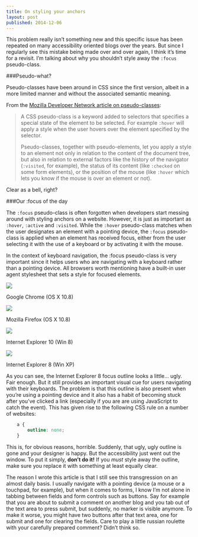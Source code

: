```yaml
---
title: On styling your anchors
layout: post
published: 2014-12-06
---
```

This problem really isn’t something new and this specific issue has been repeated on many accessibility oriented blogs over the years. But since I regularly see this mistake being made over and over again, I think it’s time for a revisit. I’m talking about why you shouldn’t style away the `:focus` pseudo-class.

###Pseudo-what?

Pseudo-classes have been around in CSS since the first version, albeit in a more limited manner and without the associated semantic meaning.

From the [Mozilla Developer Network article on pseudo-classes](https://developer.mozilla.org/en-US/docs/Web/CSS/Pseudo-classes):

> A CSS pseudo-class is a keyword added to selectors that specifies a special state of the element to be selected. For example `:hover` will apply a style when the user hovers over the element specified by the selector.
>
> Pseudo-classes, together with pseudo-elements, let you apply a style to an element not only in relation to the content of the document tree, but also in relation to external factors like the history of the navigator (`:visited`, for example), the status of its content (like `:checked` on some form elements), or the position of the mouse (like `:hover` which lets you know if the mouse is over an element or not).

Clear as a bell, right?

###Our :focus of the day

The `:focus` pseudo-class is often forgotten when developers start messing around with styling anchors on a website. However, it is just as important as `:hover`, `:active` and `:visited`. While the `:hover` pseudo-class matches when the user designates an element with a pointing device, the `:focus` pseudo-class is applied when an element has received focus, either from the user selecting it with the use of a keyboard or by activating it with the mouse.

In the context of keyboard navigation, the :focus pseudo-class is very important since it helps users who are navigating with a keyboard rather than a pointing device. All browsers worth mentioning have a built-in user agent stylesheet that sets a style for focused elements.

![](https://dl.dropboxusercontent.com/u/817490/frippz.se/focus-outline-chrome.png)

Google Chrome (OS X 10.8)

![](https://dl.dropboxusercontent.com/u/817490/frippz.se/focus-outline-firefox.png)

Mozilla Firefox (OS X 10.8)

![](https://dl.dropboxusercontent.com/u/817490/frippz.se/focus-outline-ie10.png)

Internet Explorer 10 (Win 8)

![](https://dl.dropboxusercontent.com/u/817490/frippz.se/focus-outline-ie8.png)

Internet Explorer 8 (Win XP)

As you can see, the Internet Explorer 8 focus outline looks a little… ugly. Fair enough. But it still provides an important visual cue for users navigating with their keyboards. The problem is that this outline is also present when you’re using a pointing device and it also has a habit of becoming stuck after you’ve clicked a link (especially if you are are using JavaScript to catch the event). This has given rise to the following CSS rule on a number of websites:

~~~css
    a {
        outline: none;
    }
~~~

This is, for obvious reasons, horrible. Suddenly, that ugly, ugly outline is gone and your designer is happy. But the accessibility just went out the window. To put it simply, **don’t do it!** If you *must* style away the outline, make sure you replace it with something at least equally clear.

The reason I wrote this article is that I still see this transgression on an almost daily basis. I usually navigate with a pointing device (a mouse or a touchpad, for example), but when it comes to forms, I know I’m not alone in tabbing between fields and form controls such as buttons. Say for example that you are about to submit a comment on another blog and you tab out of the text area to press submit, but suddenly, no marker is visible anymore. To make it worse, you might have two buttons after that text area, one for submit and one for clearing the fields. Care to play a little russian roulette with your carefully prepared comment? Didn’t think so.
